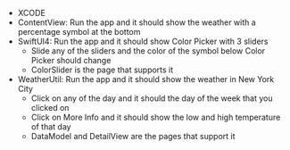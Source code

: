 - XCODE
- ContentView: Run the app and it should show the weather with a percentage symbol at the bottom
- SwiftUI4: Run the app and it should show Color Picker with 3 sliders
	- Slide any of the sliders and the color of the symbol below Color Picker should change
	- ColorSlider is the page that supports it
- WeatherUtil: Run the app and it should show the weather in New York City
	- Click on any of the day and it should the day of the week that you clicked on
	- Click on More Info and it should show the low and high temperature of that day
	- DataModel and DetailView are the pages that support it
